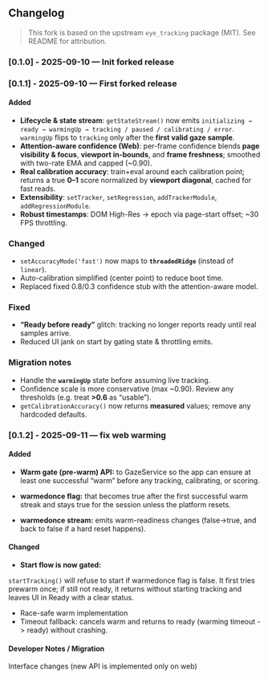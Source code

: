 ## Changelog

> This fork is based on the upstream `eye_tracking` package (MIT). See README for attribution.

### [0.1.0] - 2025-09-10 — Init forked release
### [0.1.1] - 2025-09-10 — First forked release
#### Added
- **Lifecycle & state stream**: `getStateStream()` now emits `initializing → ready → warmingUp → tracking / paused / calibrating / error`. `warmingUp` flips to `tracking` only after the **first valid gaze sample**.
- **Attention-aware confidence (Web)**: per-frame confidence blends **page visibility & focus**, **viewport in-bounds**, and **frame freshness**; smoothed with two-rate EMA and capped (~0.90).
- **Real calibration accuracy**: train+eval around each calibration point; returns a true **0–1** score normalized by **viewport diagonal**, cached for fast reads.
- **Extensibility**: `setTracker`, `setRegression`, `addTrackerModule`, `addRegressionModule`.
- **Robust timestamps**: DOM High-Res → epoch via page-start offset; ~30 FPS throttling.

### Changed
- `setAccuracyMode('fast')` now maps to **`threadedRidge`** (instead of `linear`).
- Auto-calibration simplified (center point) to reduce boot time.
- Replaced fixed 0.8/0.3 confidence stub with the attention-aware model.

### Fixed
- **“Ready before ready”** glitch: tracking no longer reports ready until real samples arrive.
- Reduced UI jank on start by gating state & throttling emits.

### Migration notes
- Handle the **`warmingUp`** state before assuming live tracking.
- Confidence scale is more conservative (max ~0.90). Review any thresholds (e.g. treat **>0.6** as “usable”).
- `getCalibrationAccuracy()` now returns **measured** values; remove any hardcoded defaults.

### [0.1.2] - 2025-09-11 — fix web warming
#### Added

- **Warm gate (pre-warm) API:** to GazeService so the app can ensure at least one successful “warm” before any tracking, calibrating, or scoring.

- **warmedonce flag:** that becomes true after the first successful warm streak and stays true for the session unless the platform resets.

- **warmedonce stream:** emits warm-readiness changes (false→true, and back to false if a hard reset happens).

#### Changed

- **Start flow is now gated:**

`startTracking()` will refuse to start if warmedonce flag is false.
It first tries prewarm once; if still not ready, it returns without starting tracking and leaves UI in Ready with a clear status.

- Race-safe warm implementation
- Timeout fallback: cancels warm and returns to ready (warming timeout -> ready) without crashing.

#### Developer Notes / Migration

Interface changes (new API is implemented only on web)
